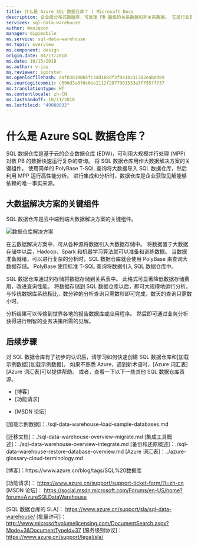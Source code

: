 ```yaml
---
title: 什么是 Azure SQL 数据仓库？ | Microsoft Docs
description: 企业级分布式数据库，可处理 PB 量级的关系数据和非关系数据。 它是行业首个云数据仓库，可以在数秒内增长、收缩和暂停。
services: sql-data-warehouse
author: WenJason
manager: digimobile
ms.service: sql-data-warehouse
ms.topic: overview
ms.component: design
origin.date: 04/17/2018
ms.date: 10/15/2018
ms.author: v-jay
ms.reviewer: igorstan
ms.openlocfilehash: daf838190b5fc3dd108df3f9a1b231382eabdd89
ms.sourcegitcommit: c596d3a0f0c0ee2112f2077901533a3f7557f737
ms.translationtype: HT
ms.contentlocale: zh-CN
ms.lasthandoff: 10/11/2018
ms.locfileid: "49089032"
---
```

# <a name="what-is-azure-sql-data-warehouse"></a>什么是 Azure SQL 数据仓库？

SQL 数据仓库是基于云的企业数据仓库 (EDW)，可利用大规模并行处理 (MPP) 对数 PB 的数据快速运行复杂的查询。 将 SQL 数据仓库用作大数据解决方案的关键组件。 使用简单的 PolyBase T-SQL 查询将大数据导入 SQL 数据仓库，然后利用 MPP 运行高性能分析。 进行集成和分析时，数据仓库是企业获取见解能够依赖的唯一事实来源。  

## <a name="key-component-of-big-data-solution"></a>大数据解决方案的关键组件
SQL 数据仓库是云中端到端大数据解决方案的关键组件。

![数据仓库解决方案](media/sql-data-warehouse-overview-what-is/data-warehouse-solution.png) 

在云数据解决方案中，可从各种源将数据引入大数据存储中。 将数据置于大数据存储中以后，Hadoop、Spark 和机器学习算法就可以准备和训练数据。 当数据准备就绪，可以进行复杂的分析时，SQL 数据仓库就会使用 PolyBase 来查询大数据存储。 PolyBase 使用标准 T-SQL 查询将数据引入 SQL 数据仓库中。
 
SQL 数据仓库通过列存储将数据存储到关系表中。 此格式可显著降低数据存储费用，改进查询性能。 将数据存储到 SQL 数据仓库以后，即可大规模地运行分析。 与传统数据库系统相比，数分钟的分析查询只需数秒即可完成，数天的查询只需数小时。 

分析结果可以传输到世界各地的报告数据库或应用程序。 然后即可通过业务分析获得进行明智的业务决策所需的见解。


## <a name="next-steps"></a>后续步骤
对 SQL 数据仓库有了初步的认识后，请学习如何快速创建 SQL 数据仓库和[加载示例数据][加载示例数据]。 如果不熟悉 Azure，遇到新术语时，[Azure 词汇表][Azure 词汇表]可以提供帮助。 或者，查看一下以下一些其他 SQL 数据仓库资源。  
<!-- Not Available on [create a SQL Data Warehouse][create a SQL Data Warehouse] -->

<!-- Not Available * [Customer success stories]-->
* [博客]
* [功能请求] <!-- Not Available * [Videos] -->
<!-- Not Available * [Customer Advisory Team blogs]-->
<!-- Not Available * [Create support ticket]-->
* [MSDN 论坛] <!-- Not Available * [Stack Overflow forum]-->
<!-- Not Available * [Twitter] -->

<!--Image references-->
[1]: ./media/sql-data-warehouse-overview-what-is/dwarchitecture.png

<!--Article references-->
<!-- Not Available [Create support ticket]: ./sql-data-warehouse-get-started-create-support-ticket.md--> [加载示例数据]：./sql-data-warehouse-load-sample-databases.md <!-- Not Available on [create a SQL Data Warehouse]: ./sql-data-warehouse-get-started-provision.md -->
[迁移文档]：./sql-data-warehouse-overview-migrate.md <!-- Not Available [SQL Data Warehouse solution partners]: ./sql-data-warehouse-partner-business-intelligence.md -->
[集成工具概述]：./sql-data-warehouse-overview-integrate.md [备份和还原概述]：./sql-data-warehouse-restore-database-overview.md [Azure 词汇表]：../azure-glossary-cloud-terminology.md

<!--MSDN references-->

<!--Other Web references-->
<!--Not Available [Customer success stories]: https://azure.microsoft.com/en-us/case-studies/?service=sql-data-warehouse --> [博客]：https://www.azure.cn/blog/tags/SQL%20数据库 <!--Not Available [Customer Advisory Team blogs]: https://blogs.msdn.microsoft.com/sqlcat/tag/sql-dw/ -->
[功能请求]： https://www.azure.cn/support/support-ticket-form/?l=zh-cn [MSDN 论坛]： https://social.msdn.microsoft.com/Forums/en-US/home?forum=AzureSQLDataWarehouse <!--Not Available [Stack Overflow forum]: http://stackoverflow.com/questions/tagged/azure-sqldw-->
<!--Not Available on [Twitter]: https://twitter.com/hashtag/SQLDW -->
<!--Not Available on [Videos]: https://azure.microsoft.com/documentation/videos/index/?services=sql-data-warehouse -->
[SQL 数据仓库的 SLA]： https://www.azure.cn/support/sla/sql-data-warehouse/ [批量许可]： http://www.microsoftvolumelicensing.com/DocumentSearch.aspx?Mode=3&DocumentTypeId=37 [服务级别协议]： https://www.azure.cn/support/legal/sla/

<!--Update_Description: update meta properties, wording update, update link -->
